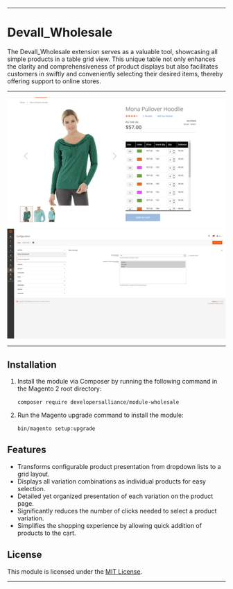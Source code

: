 
---
#   Devall_Wholesale


The Devall_Wholesale extension serves as a valuable tool, showcasing all simple products in a table grid view. This unique table not only enhances the clarity and comprehensiveness of product displays but also facilitates customers in swiftly and conveniently selecting their desired items, thereby offering support to online stores.

---

![Grid Preview](docs/images/grid.png)
![Grid Preview](docs/images/admin.png)


---

## Installation

1. Install the module via Composer by running the following command in the Magento 2 root directory:

   ```
   composer require developersalliance/module-wholesale
   ```

2. Run the Magento upgrade command to install the module:

   ```
   bin/magento setup:upgrade
   ```

## Features
- Transforms configurable product presentation from dropdown lists to a grid layout.
- Displays all variation combinations as individual products for easy selection.
- Detailed yet organized presentation of each variation on the product page.
- Significantly reduces the number of clicks needed to select a product variation.
- Simplifies the shopping experience by allowing quick addition of products to the cart.





## License

This module is licensed under the [MIT License](LICENSE).   

---
